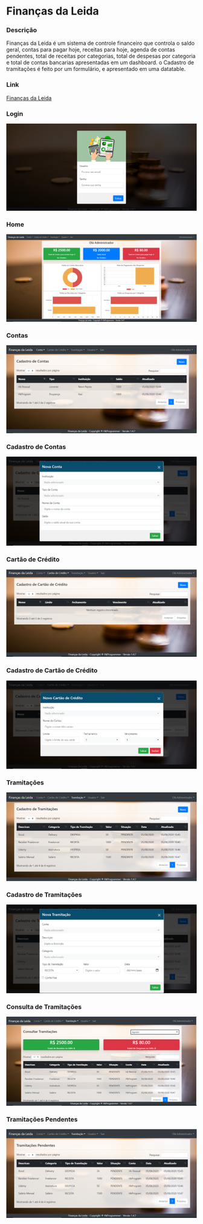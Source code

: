 # Finanças da Leida

### Descrição
Finanças da Leida é um sistema de controle financeiro que controla o saldo geral, contas para pagar hoje, receitas para hoje, agenda de contas pendentes, total de receitas por categorias, total de despesas por categoria e total de contas bancarias apresentadas em um dashboard. o Cadastro de tramitações é feito por um formulário, e apresentado em uma datatable.

### Link
[Finanças da Leida](http://financasleidanogueira.com)

### Login
![](prints/login.PNG)

### Home
![](prints/home.PNG)

### Contas
![](prints/cadastro-contas.PNG)

### Cadastro de Contas
![](prints/cadastro-contas-form.PNG)

### Cartão de Crédito
![](prints/cadastro-cartao.PNG)

### Cadastro de Cartão de Crédito
![](prints/cadastro-cartao-form.PNG)

### Tramitações
![](prints/cadastro-tramitacao.PNG)

### Cadastro de Tramitações
![](prints/cadastro-tramitacao-form.PNG)

### Consulta de Tramitações
![](prints/consulta-tramitacao.PNG)

### Tramitações Pendentes
![](prints/tramitacao-pendente.PNG)
